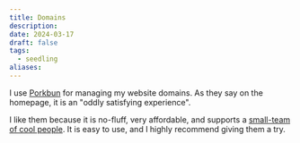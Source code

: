 ```yaml
---
title: Domains
description: 
date: 2024-03-17
draft: false
tags:
  - seedling
aliases:
---
```


I use [Porkbun](https://porkbun.com/) for managing my website domains. As they say on the homepage, it is an "oddly satisfying experience".

I like them because it is no-fluff, very affordable, and supports a [small-team of cool people](https://porkbun.com/about). It is easy to use, and I highly recommend giving them a try.
